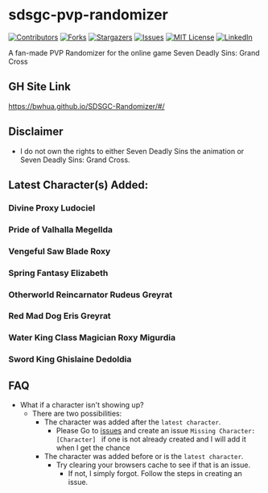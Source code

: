 # sdsgc-pvp-randomizer

[![Contributors][contributors-shield]][contributors-url]
[![Forks][forks-shield]][forks-url]
[![Stargazers][stars-shield]][stars-url]
[![Issues][issues-shield]][issues-url]
[![MIT License][license-shield]][license-url]
[![LinkedIn][linkedin-shield]][linkedin-url]

A fan-made PVP Randomizer for the online game Seven Deadly Sins: Grand Cross

## GH Site Link
https://bwhua.github.io/SDSGC-Randomizer/#/

## Disclaimer
- I do not own the rights to either Seven Deadly Sins the animation or Seven Deadly Sins: Grand Cross.

## Latest Character(s) Added: 
### Divine Proxy Ludociel
### Pride of Valhalla Megellda
### Vengeful Saw Blade Roxy
### Spring Fantasy Elizabeth
### Otherworld Reincarnator Rudeus Greyrat
### Red Mad Dog Eris Greyrat
### Water King Class Magician Roxy Migurdia
### Sword King Ghislaine Dedoldia

## FAQ
- What if a character isn't showing up?
  - There are two possibilities:
    - The character was added after the ```latest character```.
      - Please Go to [issues](https://github.com/bwhua/sdsgc-pvp-randomizer/issues) and create an issue ```Missing Character: [Character] ``` if one is not already created and I will add it when I get the chance
    - The character was added before or is the ```latest character```.
      - Try clearing your browsers cache to see if that is an issue.
        - If not, I simply forgot. Follow the steps in creating an issue. 
      
[contributors-shield]: https://img.shields.io/github/contributors/bwhua/sdsgc-pvp-randomizer.svg?style=flat-square
[contributors-url]: https://github.com/bwhua/sdsgc-pvp-randomizer/graphs/contributors
[forks-shield]: https://img.shields.io/github/forks/bwhua/sdsgc-pvp-randomizer.svg?style=flat-square
[forks-url]: https://github.com/bwhua/sdsgc-pvp-randomizer/network/members
[stars-shield]: https://img.shields.io/github/stars/bwhua/sdsgc-pvp-randomizer.svg?style=flat-square
[stars-url]: https://github.com/bwhua/sdsgc-pvp-randomizer/stargazers
[issues-shield]: https://img.shields.io/github/issues/bwhua/sdsgc-pvp-randomizer.svg?style=flat-square
[issues-url]: https://github.com/bwhua/sdsgc-pvp-randomizer/issues
[license-shield]: https://img.shields.io/github/license/bwhua/sdsgc-pvp-randomizer.svg?style=flat-square
[license-url]: https://github.com/bwhua/sdsgc-pvp-randomizer/blob/master/LICENSE.txt
[linkedin-shield]: https://img.shields.io/badge/-LinkedIn-black.svg?style=flat-square&logo=linkedin&colorB=555
[linkedin-url]: https://linkedin.com/in/bwhua
